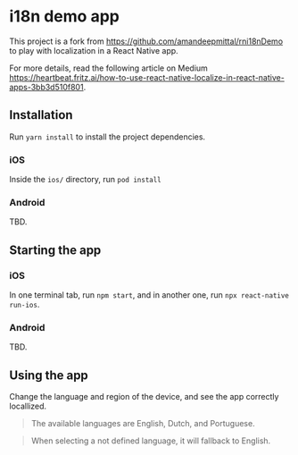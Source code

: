 # i18n demo app

This project is a fork from https://github.com/amandeepmittal/rni18nDemo to play with localization in a React Native app.

For more details, read the following article on Medium https://heartbeat.fritz.ai/how-to-use-react-native-localize-in-react-native-apps-3bb3d510f801.

## Installation

Run `yarn install` to install the project dependencies.

### iOS

Inside the `ios/` directory, run `pod install`

### Android 

TBD.

## Starting the app

### iOS

In one terminal tab, run `npm start`, and in another one, run `npx react-native run-ios`.

### Android

TBD.

## Using the app

Change the language and region of the device, and see the app correctly locallized.

> The available languages are English, Dutch, and Portuguese.

> When selecting a not defined language, it will fallback to English.
